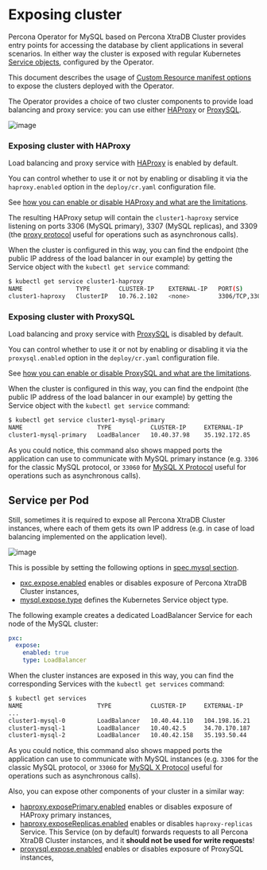 # Exposing cluster

Percona Operator for MySQL based on Percona XtraDB Cluster provides entry points for accessing the database by client
applications in several scenarios. In either way the cluster is exposed with
regular Kubernetes [Service objects](https://kubernetes.io/docs/concepts/services-networking/service/),
configured by the Operator.

This document describes the usage of [Custom Resource manifest options](operator.md#operator-custom-resource-options)
to expose the clusters deployed with the Operator.

The Operator provides a choice of two cluster components to
provide load balancing and proxy service: you can use either [HAProxy](https://haproxy.org) or [ProxySQL](https://proxysql.com/).

![image](assets/images/pxc-replication.svg)

### Exposing cluster with HAProxy

Load balancing and proxy service with [HAProxy](https://haproxy.org) is enabled
by default.

You can control whether to use it or not by enabling or disabling it via the
`haproxy.enabled` option in the `deploy/cr.yaml` configuration file.

See [how you can enable or disable HAProxy and what are the limitations](haproxy-conf.md).

The resulting HAProxy setup will contain the `cluster1-haproxy` service
listening on ports 3306 (MySQL primary), 3307 (MySQL replicas), and 3309 (the [proxy protocol](https://www.haproxy.com/blog/haproxy/proxy-protocol/)
useful for operations such as asynchronous calls).

When the cluster is configured in this way, you can find the endpoint (the
public IP address of the load balancer in our example) by getting the Service
object with the `kubectl get service` command:

```{.bash data-prompt="$"}
$ kubectl get service cluster1-haproxy
NAME               TYPE        CLUSTER-IP    EXTERNAL-IP   PORT(S)                      AGE
cluster1-haproxy   ClusterIP   10.76.2.102   <none>        3306/TCP,3307/TCP,3309/TCP   2m32s
```

### Exposing cluster with ProxySQL

Load balancing and proxy service with [ProxySQL](https://proxysql.com/) is disabled
by default.

You can control whether to use it or not by enabling or disabling it via the
`proxysql.enabled` option in the `deploy/cr.yaml` configuration file.

See [how you can enable or disable ProxySQL and what are the limitations](proxysql-conf.md).

When the cluster is configured in this way, you can find the endpoint (the
public IP address of the load balancer in our example) by getting the Service
object with the `kubectl get service` command:

```{.bash data-prompt="$"}
$ kubectl get service cluster1-mysql-primary
NAME                     TYPE           CLUSTER-IP     EXTERNAL-IP     PORT(S)                                                         AGE
cluster1-mysql-primary   LoadBalancer   10.40.37.98    35.192.172.85   3306:32146/TCP,33062:31062/TCP,33060:32026/TCP,6033:30521/TCP   3m31s
```

As you could notice, this command also shows mapped ports the application can
use to communicate with MySQL primary instance (e.g. `3306` for the classic
MySQL protocol, or `33060` for [MySQL X Protocol](https://dev.mysql.com/doc/dev/mysql-server/latest/page_mysqlx_protocol.html)
useful for operations such as asynchronous calls).

## Service per Pod

Still, sometimes it is required to expose all Percona XtraDB Cluster instances,
where each of them gets its own IP address (e.g. in case of load balancing
implemented on the application level).

![image](assets/images/exposure-all.svg)

This is possible by setting the following options in [spec.mysql section](operator.md#operator-mysql-section).

* [pxc.expose.enabled](operator.md#pxc-expose-enabled) enables or disables exposure
    of Percona XtraDB Cluster instances,
* [mysql.expose.type](operator.md#mysql-expose-type) defines the Kubernetes Service
    object type.

The following example creates a dedicated LoadBalancer Service for each node of
the MySQL cluster:

```yaml
pxc:
  expose:
    enabled: true
    type: LoadBalancer
```

When the cluster instances are exposed in this way, you can find the
corresponding Services with the `kubectl get services` command:

```{.bash data-prompt="$"}
$ kubectl get services
NAME                     TYPE           CLUSTER-IP     EXTERNAL-IP     PORT(S)                                                         AGE
...
cluster1-mysql-0         LoadBalancer   10.40.44.110   104.198.16.21   3306:31009/TCP,33062:31319/TCP,33060:30737/TCP,6033:30660/TCP   75s
cluster1-mysql-1         LoadBalancer   10.40.42.5     34.70.170.187   3306:30601/TCP,33062:30273/TCP,33060:30910/TCP,6033:30847/TCP   75s
cluster1-mysql-2         LoadBalancer   10.40.42.158   35.193.50.44    3306:32042/TCP,33062:31576/TCP,33060:31656/TCP,6033:31448/TCP   75s
```

As you could notice, this command also shows mapped ports the application can
use to communicate with MySQL instances (e.g. `3306` for the classic MySQL
protocol, or `33060` for [MySQL X Protocol](https://dev.mysql.com/doc/dev/mysql-server/latest/page_mysqlx_protocol.html)
useful for operations such as asynchronous calls).

Also, you can expose other components of your cluster in a similar way:

* [haproxy.exposePrimary.enabled](operator.md#haproxy-exposePrimary-enabled) enables or disables exposure
    of HAProxy primary instances,
* [haproxy.exposeReplicas.enabled](operator.md#haproxy-exposeReplicas-enabled) enables or disables
    `haproxy-replicas` Service. This Service (on by default) forwards requests to all Percona XtraDB Cluster instances, and it **should not be used for write requests**!
* [proxysql.expose.enabled](operator.md#proxysql-expose-enabled) enables or disables exposure
    of ProxySQL instances,
